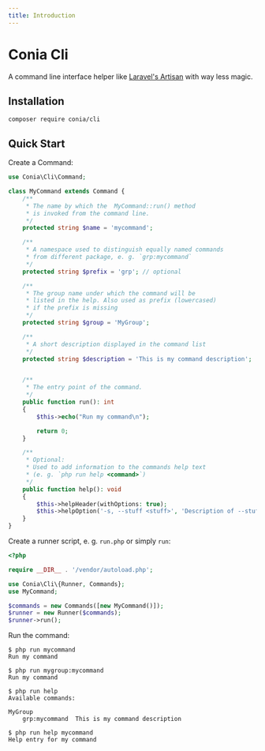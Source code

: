 ```yaml
---
title: Introduction
---
```

Conia Cli
=========

A command line interface helper like [Laravel's Artisan](https://laravel.com/docs/9.x/artisan) 
with way less magic.

## Installation

    composer require conia/cli

## Quick Start

Create a Command:

```php
use Conia\Cli\Command;

class MyCommand extends Command {
    /**
     * The name by which the  MyCommand::run() method
     * is invoked from the command line.
     */
    protected string $name = 'mycommand';

    /**
     * A namespace used to distinguish equally named commands
     * from different package, e. g. `grp:mycommand`
     */
    protected string $prefix = 'grp'; // optional

    /**
     * The group name under which the command will be 
     * listed in the help. Also used as prefix (lowercased)
     * if the prefix is missing
     */
    protected string $group = 'MyGroup';

    /**
     * A short description displayed in the command list
     */
    protected string $description = 'This is my command description';


    /**
     * The entry point of the command.
     */
    public function run(): int
    {
        $this->echo("Run my command\n");

        return 0;
    }

    /**
     * Optional:
     * Used to add information to the commands help text
     * (e. g. `php run help <command>`)
     */
    public function help(): void
    {
        $this->helpHeader(withOptions: true);
        $this->helpOption('-s, --stuff <stuff>', 'Description of --stuff');
    }
}
```

Create a runner script, e. g. `run.php` or simply `run`:

```php
<?php

require __DIR__ . '/vendor/autoload.php';

use Conia\Cli\{Runner, Commands};
use MyCommand;

$commands = new Commands([new MyCommand()]);
$runner = new Runner($commands);
$runner->run();
```

Run the command:

```console
$ php run mycommand
Run my command

$ php run mygroup:mycommand
Run my command

$ php run help
Available commands:

MyGroup
    grp:mycommand  This is my command description

$ php run help mycommand
Help entry for my command
```
